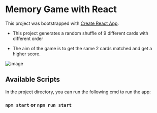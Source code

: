 # Memory Game with React

This project was bootstrapped with [Create React App](https://github.com/facebook/create-react-app).

* This project generates a random shuffle of 9 different cards with different order 

* The aim of the game is to get the same 2 cards matched and get a higher score.

![image](https://github.com/yasmin-ahh/memory-game/assets/78480767/a3525851-275b-4040-b6ff-121a02d39395)


## Available Scripts

In the project directory, you can run the following cmd to run the app:

### `npm start` or `npm run start`


